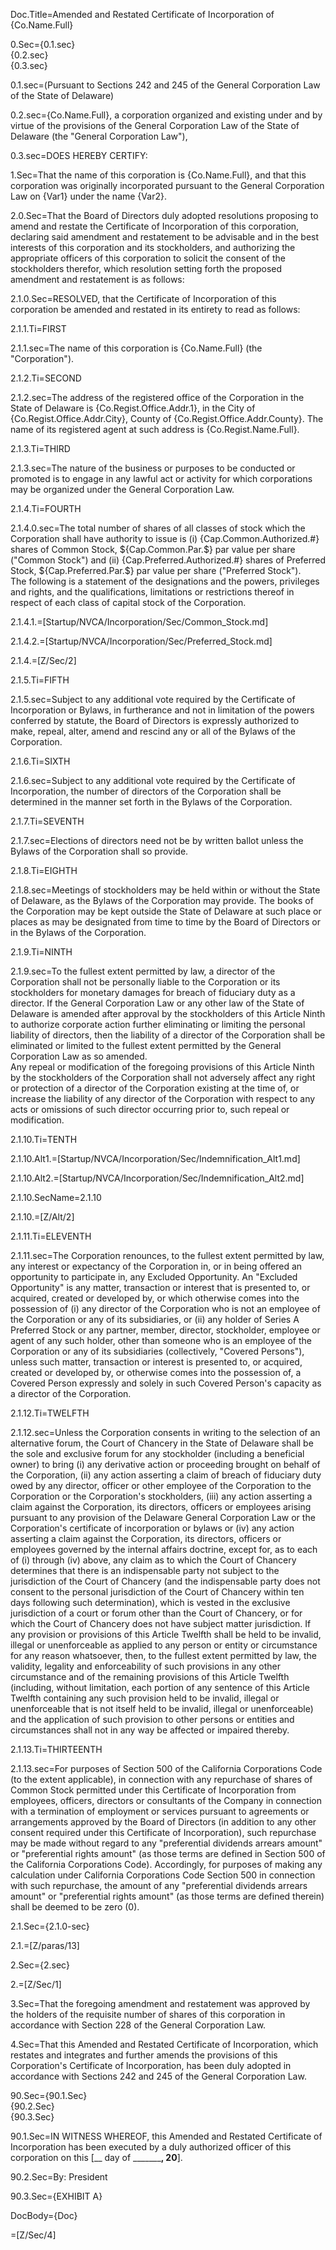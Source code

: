 Doc.Title=Amended and Restated Certificate of Incorporation of {Co.Name.Full}

0.Sec={0.1.sec}<br>{0.2.sec}<br>{0.3.sec}

0.1.sec=(Pursuant to Sections 242 and 245 of the General Corporation Law of the State of Delaware)

0.2.sec={Co.Name.Full}, a corporation organized and existing under and by virtue of the provisions of the General Corporation Law of the State of Delaware (the "General Corporation Law"),

0.3.sec=DOES HEREBY CERTIFY:

1.Sec=That the name of this corporation is {Co.Name.Full}, and that this corporation was originally incorporated pursuant to the General Corporation Law on {Var1} under the name {Var2}.
 
2.0.Sec=That the Board of Directors duly adopted resolutions proposing to amend and restate the Certificate of Incorporation of this corporation, declaring said amendment and restatement to be advisable and in the best interests of this corporation and its stockholders, and authorizing the appropriate officers of this corporation to solicit the consent of the stockholders therefor, which resolution setting forth the proposed amendment and restatement is as follows:

2.1.0.Sec=RESOLVED, that the Certificate of Incorporation of this corporation be amended and restated in its entirety to read as follows:

2.1.1.Ti=FIRST

2.1.1.sec=The name of this corporation is {Co.Name.Full} (the "Corporation").

2.1.2.Ti=SECOND

2.1.2.sec=The address of the registered office of the Corporation in the State of Delaware is {Co.Regist.Office.Addr.1}, in the City of {Co.Regist.Office.Addr.City}, County of {Co.Regist.Office.Addr.County}.  The name of its registered agent at such address is {Co.Regist.Name.Full}.

2.1.3.Ti=THIRD

2.1.3.sec=The nature of the business or purposes to be conducted or promoted is to engage in any lawful act or activity for which corporations may be organized under the General Corporation Law.

2.1.4.Ti=FOURTH

2.1.4.0.sec=The total number of shares of all classes of stock which the Corporation shall have authority to issue is (i) {Cap.Common.Authorized.#} shares of Common Stock, ${Cap.Common.Par.$} par value per share ("Common Stock") and (ii) {Cap.Preferred.Authorized.#} shares of Preferred Stock, ${Cap.Preferred.Par.$} par value per share ("Preferred Stock").<br>The following is a statement of the designations and the powers, privileges and rights, and the qualifications, limitations or restrictions thereof in respect of each class of capital stock of the Corporation.  

2.1.4.1.=[Startup/NVCA/Incorporation/Sec/Common_Stock.md]

2.1.4.2.=[Startup/NVCA/Incorporation/Sec/Preferred_Stock.md]

2.1.4.=[Z/Sec/2]

2.1.5.Ti=FIFTH

2.1.5.sec=Subject to any additional vote required by the Certificate of Incorporation or Bylaws, in furtherance and not in limitation of the powers conferred by statute, the Board of Directors is expressly authorized to make, repeal, alter, amend and rescind any or all of the Bylaws of the Corporation.

2.1.6.Ti=SIXTH

2.1.6.sec=Subject to any additional vote required by the Certificate of Incorporation, the number of directors of the Corporation shall be determined in the manner set forth in the Bylaws of the Corporation.

2.1.7.Ti=SEVENTH

2.1.7.sec=Elections of directors need not be by written ballot unless the Bylaws of the Corporation shall so provide.  

2.1.8.Ti=EIGHTH

2.1.8.sec=Meetings of stockholders may be held within or without the State of Delaware, as the Bylaws of the Corporation may provide.  The books of the Corporation may be kept outside the State of Delaware at such place or places as may be designated from time to time by the Board of Directors or in the Bylaws of the Corporation.

2.1.9.Ti=NINTH

2.1.9.sec=To the fullest extent permitted by law, a director of the Corporation shall not be personally liable to the Corporation or its stockholders for monetary damages for breach of fiduciary duty as a director.  If the General Corporation Law or any other law of the State of Delaware is amended after approval by the stockholders of this Article Ninth to authorize corporate action further eliminating or limiting the personal liability of directors, then the liability of a director of the Corporation shall be eliminated or limited to the fullest extent permitted by the General Corporation Law as so amended.<br>Any repeal or modification of the foregoing provisions of this Article Ninth by the stockholders of the Corporation shall not adversely affect any right or protection of a director of the Corporation existing at the time of, or increase the liability of any director of the Corporation with respect to any acts or omissions of such director occurring prior to, such repeal or modification.

2.1.10.Ti=TENTH

2.1.10.Alt1.=[Startup/NVCA/Incorporation/Sec/Indemnification_Alt1.md]

2.1.10.Alt2.=[Startup/NVCA/Incorporation/Sec/Indemnification_Alt2.md]

2.1.10.SecName=2.1.10

2.1.10.=[Z/Alt/2]

2.1.11.Ti=ELEVENTH

2.1.11.sec=The Corporation renounces, to the fullest extent permitted by law, any interest or expectancy of the Corporation in, or in being offered an opportunity to participate in, any Excluded Opportunity.  An "Excluded Opportunity" is any matter, transaction or interest that is presented to, or acquired, created or developed by, or which otherwise comes into the possession of (i) any director of the Corporation who is not an employee of the Corporation or any of its subsidiaries, or (ii) any holder of Series A Preferred Stock or any partner, member, director, stockholder, employee or agent of any such holder, other than someone who is an employee of the Corporation or any of its subsidiaries (collectively, "Covered Persons"), unless such matter, transaction or interest is presented to, or acquired, created or developed by, or otherwise comes into the possession of, a Covered Person expressly and solely in such Covered Person's capacity as a director of the Corporation.

2.1.12.Ti=TWELFTH

2.1.12.sec=Unless the Corporation consents in writing to the selection of an alternative forum, the Court of Chancery in the State of Delaware shall be the sole and exclusive forum for any stockholder (including a beneficial owner) to bring (i) any derivative action or proceeding brought on behalf of the Corporation, (ii) any action asserting a claim of breach of fiduciary duty owed by any director, officer or other employee of the Corporation to the Corporation or the Corporation's stockholders, (iii) any action asserting a claim against the Corporation, its directors, officers or employees arising pursuant to any provision of the Delaware General Corporation Law or the Corporation's certificate of incorporation or bylaws or (iv) any action asserting a claim against the Corporation, its directors, officers or employees governed by the internal affairs doctrine, except for, as to each of (i) through (iv) above, any claim as to which the Court of Chancery determines that there is an indispensable party not subject to the jurisdiction of the Court of Chancery (and the indispensable party does not consent to the personal jurisdiction of the Court of Chancery within ten days following such determination), which is vested in the exclusive jurisdiction of a court or forum other than the Court of Chancery, or for which the Court of Chancery does not have subject matter jurisdiction. If any provision or provisions of this Article Twelfth shall be held to be invalid, illegal or unenforceable as applied to any person or entity or circumstance for any reason whatsoever, then, to the fullest extent permitted by law, the validity, legality and enforceability of such provisions in any other circumstance and of the remaining provisions of this Article Twelfth (including, without limitation, each portion of any sentence of this Article Twelfth containing any such provision held to be invalid, illegal or unenforceable that is not itself held to be invalid, illegal or unenforceable) and the application of such provision to other persons or entities and circumstances shall not in any way be affected or impaired thereby.

2.1.13.Ti=THIRTEENTH

2.1.13.sec=For purposes of Section 500 of the California Corporations Code (to the extent applicable), in connection with any repurchase of shares of Common Stock permitted under this Certificate of Incorporation from employees, officers, directors or consultants of the Company in connection with a termination of employment or services pursuant to agreements or arrangements approved by the Board of Directors (in addition to any other consent required under this Certificate of Incorporation), such repurchase may be made without regard to any "preferential dividends arrears amount" or "preferential rights amount" (as those terms are defined in Section 500 of the California Corporations Code).  Accordingly, for purposes of making any calculation under California Corporations Code Section 500 in connection with such repurchase, the amount of any "preferential dividends arrears amount" or "preferential rights amount" (as those terms are defined therein) shall be deemed to be zero (0).

2.1.Sec={2.1.0-sec}

2.1.=[Z/paras/13]

2.Sec={2.sec}

2.=[Z/Sec/1]

3.Sec=That the foregoing amendment and restatement was approved by the holders of the requisite number of shares of this corporation in accordance with Section 228 of the General Corporation Law. 

4.Sec=That this Amended and Restated Certificate of Incorporation, which restates and integrates and further amends the provisions of this Corporation's Certificate of Incorporation, has been duly adopted in accordance with Sections 242 and 245 of the General Corporation Law. 

90.Sec={90.1.Sec}<br>{90.2.Sec}<br>{90.3.Sec}

90.1.Sec=IN WITNESS WHEREOF, this Amended and Restated Certificate of Incorporation has been executed by a duly authorized officer of this corporation on this [__ day of _________, 20__]. 

90.2.Sec=By:		President
 
90.3.Sec={EXHIBIT A}

DocBody={Doc}

=[Z/Sec/4]